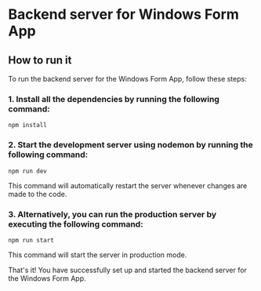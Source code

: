# Backend server for Windows Form App

## How to run it

To run the backend server for the Windows Form App, follow these steps:

### 1. Install all the dependencies by running the following command:

```npm install```

### 2. Start the development server using nodemon by running the following command:

```npm run dev```

This command will automatically restart the server whenever changes are made to the code.

### 3. Alternatively, you can run the production server by executing the following command:

```npm run start```

This command will start the server in production mode.

That's it! You have successfully set up and started the backend server for the Windows Form App.